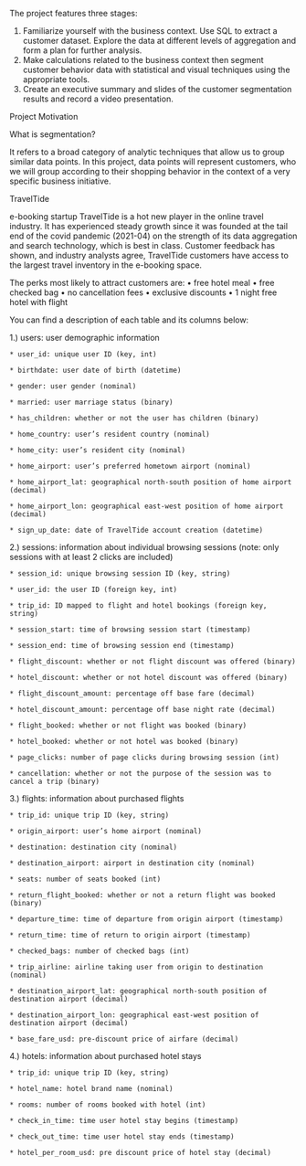 The project features three stages:

1. Familiarize yourself with the business context. Use SQL to extract a customer dataset. Explore the data at different levels of aggregation and form a plan for further analysis.
2. Make calculations related to the business context then segment customer behavior data with statistical and visual techniques using the appropriate tools.
3. Create an executive summary and slides of the customer segmentation results and record a video presentation.

Project Motivation

What is segmentation? 

It refers to a broad category of analytic techniques that allow us to group similar data points. In this project, data points will represent customers, who we will group according to their shopping behavior in the context of a very specific business initiative.

TravelTide 

e-booking startup TravelTide is a hot new player in the online travel industry. It has experienced steady growth since it was founded at the tail end of the covid pandemic (2021-04) on the strength of its data aggregation and search technology, which is best in class. Customer feedback has shown, and industry analysts agree, TravelTide customers have access to the largest travel inventory in the e-booking space. 

The perks most likely to attract customers are:
• free hotel meal
• free checked bag
• no cancellation fees
• exclusive discounts
• 1 night free hotel with flight

You can find a description of each table and its columns below:
 
1.) users: user demographic information

    * user_id: unique user ID (key, int)
    
    * birthdate: user date of birth (datetime)
    
    * gender: user gender (nominal)
    
    * married: user marriage status (binary)
    
    * has_children: whether or not the user has children (binary)
    
    * home_country: user’s resident country (nominal)
    
    * home_city: user’s resident city (nominal)
    
    * home_airport: user’s preferred hometown airport (nominal)
    
    * home_airport_lat: geographical north-south position of home airport (decimal)
    
    * home_airport_lon: geographical east-west position of home airport (decimal)
    
    * sign_up_date: date of TravelTide account creation (datetime)
    
2.) sessions: information about individual browsing sessions (note: only sessions with at least 2 clicks are included)

    * session_id: unique browsing session ID (key, string)
    
    * user_id: the user ID (foreign key, int)
    
    * trip_id: ID mapped to flight and hotel bookings (foreign key, string)
    
    * session_start: time of browsing session start (timestamp)
    
    * session_end: time of browsing session end (timestamp)
    
    * flight_discount: whether or not flight discount was offered (binary)
    
    * hotel_discount: whether or not hotel discount was offered (binary)
    
    * flight_discount_amount: percentage off base fare (decimal)
    
    * hotel_discount_amount: percentage off base night rate (decimal)
    
    * flight_booked: whether or not flight was booked (binary)
    
    * hotel_booked: whether or not hotel was booked (binary)
    
    * page_clicks: number of page clicks during browsing session (int)
    
    * cancellation: whether or not the purpose of the session was to cancel a trip (binary)
    
3.) flights: information about purchased flights

    * trip_id: unique trip ID (key, string)
    
    * origin_airport: user’s home airport (nominal)
    
    * destination: destination city (nominal)
    
    * destination_airport: airport in destination city (nominal)
    
    * seats: number of seats booked (int)
    
    * return_flight_booked: whether or not a return flight was booked (binary)
    
    * departure_time: time of departure from origin airport (timestamp)
    
    * return_time: time of return to origin airport (timestamp)
    
    * checked_bags: number of checked bags (int)
    
    * trip_airline: airline taking user from origin to destination (nominal)
    
    * destination_airport_lat: geographical north-south position of destination airport (decimal)
    
    * destination_airport_lon: geographical east-west position of destination airport (decimal)
    
    * base_fare_usd: pre-discount price of airfare (decimal)
    
4.) hotels: information about purchased hotel stays

    * trip_id: unique trip ID (key, string)
    
    * hotel_name: hotel brand name (nominal)
    
    * rooms: number of rooms booked with hotel (int)
    
    * check_in_time: time user hotel stay begins (timestamp)
    
    * check_out_time: time user hotel stay ends (timestamp)
    
    * hotel_per_room_usd: pre discount price of hotel stay (decimal)
    

